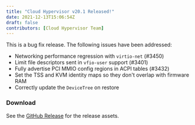 ```yaml
---
title: "Cloud Hypervisor v20.1 Released!"
date: 2021-12-13T15:06:54Z
draft: false
contributors: [Cloud Hypervisor Team]
---
```

This is a bug fix release. The following issues have been addressed:

* Networking performance regression with `virtio-net` (#3450)
* Limit file descriptors sent in `vfio-user` support (#3401)
* Fully advertise PCI MMIO config regions in ACPI tables (#3432)
* Set the TSS and KVM identity maps so they don't overlap with firmware RAM
* Correctly update the `DeviceTree` on restore

### Download
 See the <a href="https://github.com/cloud-hypervisor/cloud-hypervisor/releases/tag/v20.1">GitHub Release</a> for the release assets.
